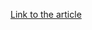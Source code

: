 [Link to the article](https://labs.sentinelone.com/maze-ransomware-update-extorting-and-exposing-victims/)

